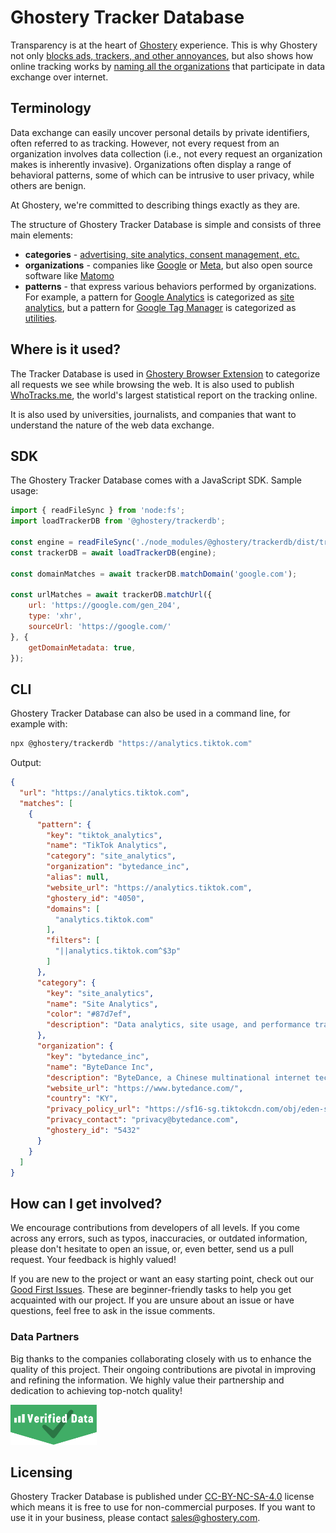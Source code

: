# Ghostery Tracker Database

Transparency is at the heart of [Ghostery](https://www.ghostery.com/) experience. This is why Ghostery not only [blocks ads, trackers, and other annoyances](https://www.ghostery.com/ghostery-ad-blocker), but also shows how online tracking works by [naming all the organizations](https://whotracks.me/trackers.html) that participate in data exchange over internet.

## Terminology

Data exchange can easily uncover personal details by private identifiers, often referred to as tracking. However, not every request from an organization involves data collection (i.e., not every request an organization makes is inherently invasive). Organizations often display a range of behavioral patterns, some of which can be intrusive to user privacy, while others are benign.

At Ghostery, we're committed to describing things exactly as they are.

The structure of Ghostery Tracker Database is simple and consists of three main elements:
* **categories** - [advertising, site analytics, consent management, etc.](docs/categories.md)
* **organizations** - companies like [Google](db/organizations/google.eno) or [Meta](db/organizations/facebook.eno), but also open source software like [Matomo](db/organizations/matomo.eno)
* **patterns** - that express various behaviors performed by organizations. For example, a pattern for [Google Analytics](db/patterns/google_analytics.eno) is categorized as [site analytics](docs/categories.md#site-analytics), but a pattern for [Google Tag Manager](db/patterns/google_tag_manager.eno) is categorized as [utilities](docs/categories.md#utilities).

## Where is it used?

The Tracker Database is used in [Ghostery Browser Extension](https://www.ghostery.com/ghostery-ad-blocker) to categorize all requests we see while browsing the web. It is also used to publish [WhoTracks.me](https://whotracks.me/), the world's largest statistical report on the tracking online.

It is also used by universities, journalists, and companies that want to understand the nature of the web data exchange.

## SDK

The Ghostery Tracker Database comes with a JavaScript SDK. Sample usage:

```js
import { readFileSync } from 'node:fs';
import loadTrackerDB from '@ghostery/trackerdb';

const engine = readFileSync('./node_modules/@ghostery/trackerdb/dist/trackerdb.engine');
const trackerDB = await loadTrackerDB(engine);

const domainMatches = await trackerDB.matchDomain('google.com');

const urlMatches = await trackerDB.matchUrl({
    url: 'https://google.com/gen_204',
    type: 'xhr',
    sourceUrl: 'https://google.com/'
}, {
    getDomainMetadata: true,
});
```

## CLI

Ghostery Tracker Database can also be used in a command line, for example with:

```sh
npx @ghostery/trackerdb "https://analytics.tiktok.com"
```

Output:

```json
{
  "url": "https://analytics.tiktok.com",
  "matches": [
    {
      "pattern": {
        "key": "tiktok_analytics",
        "name": "TikTok Analytics",
        "category": "site_analytics",
        "organization": "bytedance_inc",
        "alias": null,
        "website_url": "https://analytics.tiktok.com",
        "ghostery_id": "4050",
        "domains": [
          "analytics.tiktok.com"
        ],
        "filters": [
          "||analytics.tiktok.com^$3p"
        ]
      },
      "category": {
        "key": "site_analytics",
        "name": "Site Analytics",
        "color": "#87d7ef",
        "description": "Data analytics, site usage, and performance trackers."
      },
      "organization": {
        "key": "bytedance_inc",
        "name": "ByteDance Inc",
        "description": "ByteDance, a Chinese multinational internet technology company headquartered in Beijing and legally domiciled in the Cayman Islands. Its main product is TikTok, known in China as Douyin, a video-focused social networking service.",
        "website_url": "https://www.bytedance.com/",
        "country": "KY",
        "privacy_policy_url": "https://sf16-sg.tiktokcdn.com/obj/eden-sg/upsnuhpevbn/bytedance_official/PrivacyPolicy_ByteDance.com.pdf",
        "privacy_contact": "privacy@bytedance.com",
        "ghostery_id": "5432"
      }
    }
  ]
}
```

## How can I get involved?

We encourage contributions from developers of all levels. If you come across any errors, such as typos, inaccuracies, or outdated information, please don't hesitate to open an issue, or, even better, send us a pull request. Your feedback is highly valued!

If you are new to the project or want an easy starting point, check out our [Good First Issues](https://github.com/ghostery/trackerdb/issues?q=is%3Aissue+is%3Aopen+label%3A%22good+first+issue%22). These are beginner-friendly tasks to help you get acquainted with our project. If you are unsure about an issue or have questions, feel free to ask in the issue comments.

### Data Partners

Big thanks to the companies collaborating closely with us to enhance the quality of this project. Their ongoing contributions are pivotal in improving and refining the information. We highly value their partnership and dedication to achieving top-notch quality!

<a href="https://verified-data.com/" target="_blank"><img src="assets/logo-verified-data.svg" height="64"></a>

## Licensing

Ghostery Tracker Database is published under [CC-BY-NC-SA-4.0](https://creativecommons.org/licenses/by-nc-sa/4.0/) license which means it is free to use for non-commercial purposes. If you want to use it in your business, please contact [sales@ghostery.com](mailto:sales@ghostery.com).
